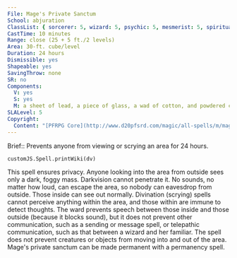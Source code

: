 ```yaml
---
File: Mage's Private Sanctum
School: abjuration
ClassList: { sorcerer: 5, wizard: 5, psychic: 5, mesmerist: 5, spiritualist: 5, medium: 4 }
CastTime: 10 minutes
Range: close (25 + 5 ft./2 levels)
Area: 30-ft. cube/level
Duration: 24 hours
Dismissible: yes
Shapeable: yes
SavingThrow: none
SR: no
Components:
  V: yes
  S: yes
  M: a sheet of lead, a piece of glass, a wad of cotton, and powdered chrysolite
SLALevel: 5
Copyright:
  Content: "[PFRPG Core](http://www.d20pfsrd.com/magic/all-spells/m/mage-s-private-sanctum)"
---
```

Brief:: Prevents anyone from viewing or scrying an area for 24 hours.

```dataviewjs
customJS.Spell.printWiki(dv)
```

This spell ensures privacy. Anyone looking into the area from outside sees only a dark, foggy mass. Darkvision cannot penetrate it. No sounds, no matter how loud, can escape the area, so nobody can eavesdrop from outside. Those inside can see out normally.  Divination (scrying) spells cannot perceive anything within the area, and those within are immune to detect thoughts. The ward prevents speech between those inside and those outside (because it blocks sound), but it does not prevent other communication, such as a sending or message spell, or telepathic communication, such as that between a wizard and her familiar.  The spell does not prevent creatures or objects from moving into and out of the area.  Mage's private sanctum can be made permanent with a permanency spell.
